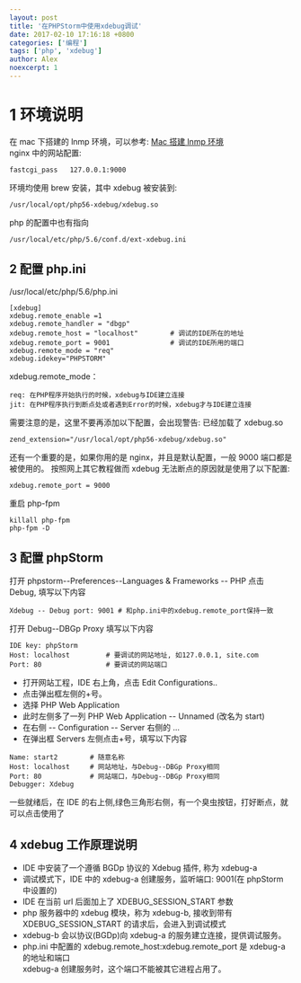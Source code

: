 ```yaml
---
layout: post
title: '在PHPStorm中使用xdebug调试'
date: 2017-02-10 17:16:18 +0800
categories: ['编程']
tags: ['php', 'xdebug']
author: Alex
noexcerpt: 1
---
```


# 1 环境说明

在 mac 下搭建的 lnmp 环境，可以参考:
[Mac 搭建 lnmp 环境](http://alex-my.xyz/Mac%E6%90%AD%E5%BB%BAlnmp%E7%8E%AF%E5%A2%83)
<br>
nginx 中的网站配置:

```
fastcgi_pass   127.0.0.1:9000
```

环境均使用 brew 安装，其中 xdebug 被安装到:

```
/usr/local/opt/php56-xdebug/xdebug.so
```

php 的配置中也有指向

```
/usr/local/etc/php/5.6/conf.d/ext-xdebug.ini
```

## 2 配置 php.ini

/usr/local/etc/php/5.6/php.ini

```
[xdebug]
xdebug.remote_enable =1
xdebug.remote_handler = "dbgp"
xdebug.remote_host = "localhost"        # 调试的IDE所在的地址
xdebug.remote_port = 9001               # 调试的IDE所用的端口
xdebug.remote_mode = "req"
xdebug.idekey="PHPSTORM"
```

xdebug.remote_mode：

```
req: 在PHP程序开始执行的时候，xdebug与IDE建立连接
jit: 在PHP程序执行到断点处或者遇到Error的时候，xdebug才与IDE建立连接
```

需要注意的是，这里不要再添加以下配置，会出现警告: 已经加载了 xdebug.so

```
zend_extension="/usr/local/opt/php56-xdebug/xdebug.so"
```

还有一个重要的是，如果你用的是 nginx，并且是默认配置，一般 9000 端口都是被使用的。
按照网上其它教程做而 xdebug 无法断点的原因就是使用了以下配置:

```
xdebug.remote_port = 9000
```

重启 php-fpm

```
killall php-fpm
php-fpm -D
```

## 3 配置 phpStorm

打开 phpstorm--Preferences--Languages & Frameworks -- PHP
点击 Debug, 填写以下内容

```
Xdebug -- Debug port: 9001 # 和php.ini中的xdebug.remote_port保持一致
```

打开 Debug--DBGp Proxy 填写以下内容

```
IDE key: phpStorm
Host: localhost         # 要调试的网站地址, 如127.0.0.1, site.com
Port: 80                # 要调试的网站端口
```

- 打开网站工程，IDE 右上角，点击 Edit Configurations..
- 点击弹出框左侧的+号。
- 选择 PHP Web Application
- 此时左侧多了一列 PHP Web Application -- Unnamed (改名为 start)
- 在右侧 -- Configuration -- Server 右侧的 ...
- 在弹出框 Servers 左侧点击+号，填写以下内容

```
Name: start2        # 随意名称
Host: localhost     # 网站地址，与Debug--DBGp Proxy相同
Port: 80            # 网站端口，与Debug--DBGp Proxy相同
Debugger: Xdebug
```

一些就绪后，在 IDE 的右上侧,绿色三角形右侧，有一个臭虫按钮，打好断点，就可以点击使用了

## 4 xdebug 工作原理说明

- IDE 中安装了一个遵循 BGDp 协议的 Xdebug 插件, 称为 xdebug-a
- 调试模式下，IDE 中的 xdebug-a 创建服务，监听端口: 9001(在 phpStorm 中设置的)
- IDE 在当前 url 后面加上了 XDEBUG_SESSION_START 参数
- php 服务器中的 xdebug 模块，称为 xdebug-b, 接收到带有 XDEBUG_SESSION_START 的请求后，会进入到调试模式
- xdebug-b 会以协议(BGDp)向 xdebug-a 的服务建立连接，提供调试服务。
- php.ini 中配置的 xdebug.remote_host:xdebug.remote_port 是 xdebug-a 的地址和端口
  <br>
  xdebug-a 创建服务时，这个端口不能被其它进程占用了。
